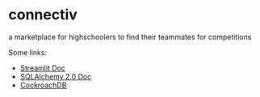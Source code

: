 # connectiv
a marketplace for highschoolers to find their teammates for competitions

Some links:

- [Streamlit Doc](https://docs.streamlit.io/library/get-started/main-concepts)
- [SQLAlchemy 2.0 Doc](https://docs.sqlalchemy.org/en/20/dialects/postgresql.html#insert-update-returning)
- [CockroachDB](https://cockroachlabs.cloud/)